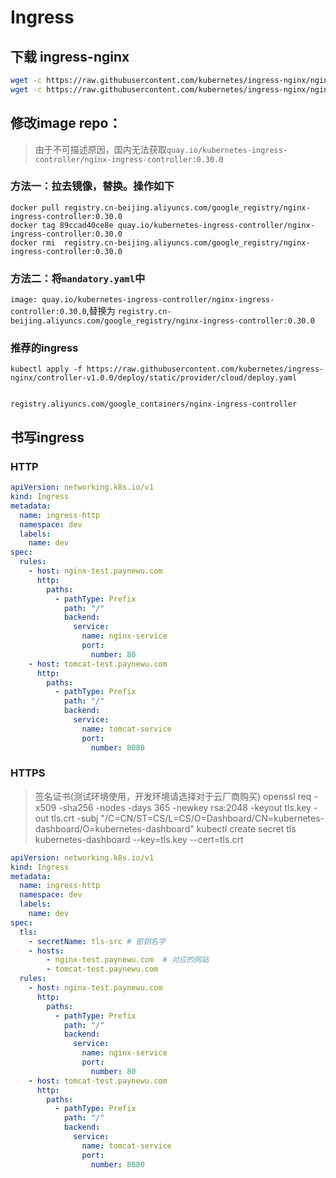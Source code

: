 # Ingress

## 下载 ingress-nginx

```bash
wget -c https://raw.githubusercontent.com/kubernetes/ingress-nginx/nginx-0.30.0/deploy/static/provider/baremetal/service-nodeport.yaml -P plan
wget -c https://raw.githubusercontent.com/kubernetes/ingress-nginx/nginx-0.30.0/deploy/static/mandatory.yaml
```

## 修改image repo：

> 由于不可描述原因，国内无法获取`quay.io/kubernetes-ingress-controller/nginx-ingress-controller:0.30.0`

### 方法一：拉去镜像，替换。操作如下

```
docker pull registry.cn-beijing.aliyuncs.com/google_registry/nginx-ingress-controller:0.30.0
docker tag 89ccad40ce8e quay.io/kubernetes-ingress-controller/nginx-ingress-controller:0.30.0
docker rmi  registry.cn-beijing.aliyuncs.com/google_registry/nginx-ingress-controller:0.30.0
```

### 方法二：将`mandatory.yaml`中

`image: quay.io/kubernetes-ingress-controller/nginx-ingress-controller:0.30.0`,替换为
`registry.cn-beijing.aliyuncs.com/google_registry/nginx-ingress-controller:0.30.0`


### 推荐的ingress

```shell
kubectl apply -f https://raw.githubusercontent.com/kubernetes/ingress-nginx/controller-v1.0.0/deploy/static/provider/cloud/deploy.yaml
```
```shell

registry.aliyuncs.com/google_containers/nginx-ingress-controller
```

## 书写ingress

### HTTP

```yaml
apiVersion: networking.k8s.io/v1
kind: Ingress
metadata:
  name: ingress-http
  namespace: dev
  labels:
    name: dev
spec:
  rules:
    - host: nginx-test.paynewu.com
      http:
        paths:
          - pathType: Prefix
            path: "/"
            backend:
              service:
                name: nginx-service
                port:
                  number: 80
    - host: tomcat-test.paynewu.com
      http:
        paths:
          - pathType: Prefix
            path: "/"
            backend:
              service:
                name: tomcat-service
                port:
                  number: 8080
```

### HTTPS

> 签名证书(测试环境使用，开发环境请选择对于云厂商购买)
> openssl req -x509 -sha256 -nodes -days 365 -newkey rsa:2048 -keyout tls.key -out tls.crt -subj "/C=CN/ST=CS/L=CS/O=Dashboard/CN=kubernetes-dashboard/O=kubernetes-dashboard"
> kubectl create secret tls kubernetes-dashboard --key=tls.key --cert=tls.crt

```yaml
apiVersion: networking.k8s.io/v1
kind: Ingress
metadata:
  name: ingress-http
  namespace: dev
  labels:
    name: dev
spec:
  tls:
    - secretName: tls-src # 密钥名字
    - hosts:
        - nginx-test.paynewu.com  # 对应的网站
        - tomcat-test.paynewu.com
  rules:
    - host: nginx-test.paynewu.com
      http:
        paths:
          - pathType: Prefix
            path: "/"
            backend:
              service:
                name: nginx-service
                port:
                  number: 80
    - host: tomcat-test.paynewu.com
      http:
        paths:
          - pathType: Prefix
            path: "/"
            backend:
              service:
                name: tomcat-service
                port:
                  number: 8080

```